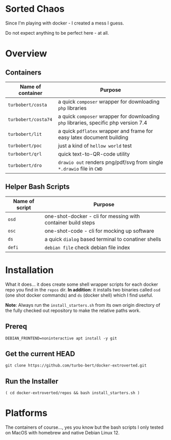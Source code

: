 # Sorted Chaos

Since I'm playing with docker - I created a mess I guess.

Do not expect anything to be perfect here - at all.

# Overview

## Containers

| Name of container | Purpose                                                          |
| ----------------- | ---------------------------------------------------------------- |
| `turbobert/costa`           | a quick `composer` wrapper for downloading `php` libraries |
| `turbobert/costa74`           | a quick `composer` wrapper for downloading `php` libraries, specific php version 7.4 |
| `turbobert/lit`             | a quick `pdflatex` wrapper and frame for easy latex document building |
| `turbobert/poc`             | just a kind of `hellow world` test |
| `turbobert/qrl`             | quick text-to-QR-code utility |
| `turbobert/dro`             | `drawio out` renders png/pdf/svg from single `*.drawio` file in `CWD` |

## Helper Bash Scripts

| Name of script | Purpose                                                          |
| ----------------- | ---------------------------------------------------------------- |
| `osd`               | one-shot-docker - cli for messing with container build steps |
| `osc`               | one-shot-code - cli for mocking up software |
| `ds`               | a quick `dialog` based terminal to conatiner shells |
| `defi`               | `debian file` check debian file index |

# Installation

What it does... it does create some shell wrapper scripts for each docker repo you find in the `repos` dir. __In addition__: it installs two binaries called `osd` (one shot docker commands) and `ds` (docker shell) which I find useful.

__Note__: Always run the `install_starters.sh` from its own origin directory of the fully checked out repository to make the relative paths work.

## Prereq

    DEBIAN_FRONTEND=noninteractive apt install -y git

## Get the current HEAD

    git clone https://github.com/turbo-bert/docker-extroverted.git

## Run the Installer

    ( cd docker-extroverted/repos && bash install_starters.sh )

# Platforms

The containers of course..., yes you know but the bash scripts I only tested on MacOS with homebrew and native Debian Linux 12.
